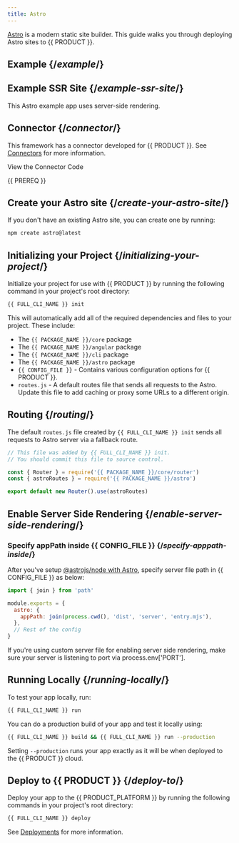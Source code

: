 ```yaml
---
title: Astro
---
```


[Astro](https://astro.build/) is a modern static site builder. This guide walks you through deploying Astro sites to {{ PRODUCT }}.

## Example {/*example*/}

<ExampleButtons
  title="Astro"
  siteUrl="https://layer0-docs-layer0-astro-example-default.layer0-limelight.link"
  repoUrl="https://github.com/layer0-docs/layer0-astro-example" 
  deployFromRepo />

## Example SSR Site {/*example-ssr-site*/}

This Astro example app uses server-side rendering.

<ExampleButtons
  title="Astro SSR"
  siteUrl="https://layer0-docs-layer0-astro-ssr-example-default.layer0-limelight.link"
  repoUrl="https://github.com/layer0-docs/layer0-astro-ssr-example" 
  deployFromRepo />

## Connector {/*connector*/}

This framework has a connector developed for {{ PRODUCT }}. See [Connectors](/guides/sites_frameworks/connectors) for more information.

<ButtonLink variant="stroke" type="code" withIcon={true} href="https://github.com/edgio-docs/edgio-connectors/tree/main/edgio-astro-connector">
 View the Connector Code
</ButtonLink>

{{ PREREQ }}

## Create your Astro site {/*create-your-astro-site*/}

If you don't have an existing Astro site, you can create one by running:

```bash
npm create astro@latest
```

## Initializing your Project {/*initializing-your-project*/}

Initialize your project for use with {{ PRODUCT }} by running the following command in your project's root directory:

```bash
{{ FULL_CLI_NAME }} init
```

This will automatically add all of the required dependencies and files to your project. These include:

- The `{{ PACKAGE_NAME }}/core` package
- The `{{ PACKAGE_NAME }}/angular` package
- The `{{ PACKAGE_NAME }}/cli` package
- The `{{ PACKAGE_NAME }}/astro` package
- `{{ CONFIG_FILE }}` - Contains various configuration options for {{ PRODUCT }}.
- `routes.js` - A default routes file that sends all requests to the Astro. Update this file to add caching or proxy some URLs to a different origin.

## Routing {/*routing*/}

The default `routes.js` file created by `{{ FULL_CLI_NAME }} init` sends all requests to Astro server via a fallback route.

```js
// This file was added by {{ FULL_CLI_NAME }} init.
// You should commit this file to source control.

const { Router } = require('{{ PACKAGE_NAME }}/core/router')
const { astroRoutes } = require('{{ PACKAGE_NAME }}/astro')

export default new Router().use(astroRoutes)
```

## Enable Server Side Rendering {/*enable-server-side-rendering*/}

### Specify appPath inside {{ CONFIG_FILE }} {/*specify-apppath-inside*/}

After you've setup [@astrojs/node with Astro](https://docs.astro.build/en/guides/integrations-guide/node/), specify server file path in {{ CONFIG_FILE }} as below:

```js filename={{ CONFIG_FILE }} ins={1,4-6}
import { join } from 'path'

module.exports = {
  astro: {
    appPath: join(process.cwd(), 'dist', 'server', 'entry.mjs'),
  },
  // Rest of the config
}
```

If you're using custom server file for enabling server side rendering, make sure your server is listening to port via process.env['PORT'].

## Running Locally {/*running-locally*/}

To test your app locally, run:

```bash
{{ FULL_CLI_NAME }} run
```

You can do a production build of your app and test it locally using:

```bash
{{ FULL_CLI_NAME }} build && {{ FULL_CLI_NAME }} run --production
```

Setting `--production` runs your app exactly as it will be when deployed to the {{ PRODUCT }} cloud.

## Deploy to {{ PRODUCT }} {/*deploy-to*/}

Deploy your app to the {{ PRODUCT_PLATFORM }} by running the following commands in your project's root directory:

```bash
{{ FULL_CLI_NAME }} deploy
```

See [Deployments](/guides/basics/deployments) for more information.
